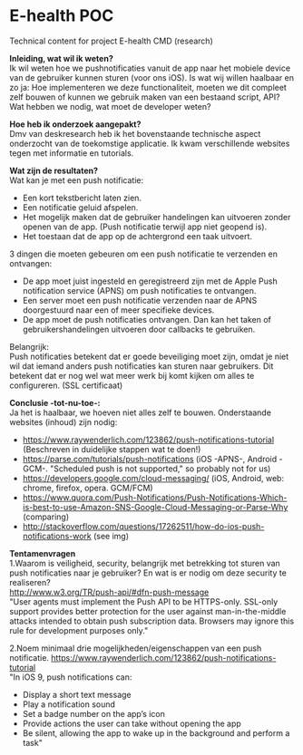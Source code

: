 # E-health POC
Technical content for project E-health CMD (research)

<b>Inleiding, wat wil ik weten?</b></br>
Ik wil weten hoe we pushnotificaties vanuit de app naar het mobiele device van de gebruiker kunnen sturen (voor ons iOS).
Is wat wij willen haalbaar en zo ja:
Hoe implementeren we deze functionaliteit, moeten we dit compleet zelf bouwen of kunnen we gebruik maken van een bestaand script, API?
Wat hebben we nodig, wat moet de developer weten?

<b>Hoe heb ik onderzoek aangepakt?</b></br>
Dmv van deskresearch heb ik het bovenstaande technische aspect onderzocht van de toekomstige applicatie. 
Ik kwam verschillende websites tegen met informatie en tutorials.

<b>Wat zijn de resultaten?</b></br>
Wat kan je met een push notificatie:
- Een kort tekstbericht laten zien.
- Een notificatie geluid afspelen.
- Het mogelijk maken dat de gebruiker handelingen kan uitvoeren zonder openen van de app. (Push notificatie terwijl app niet geopend is).
- Het toestaan dat de app op de achtergrond een taak uitvoert.

3 dingen die moeten gebeuren om een push notificatie te verzenden en ontvangen:
- De app moet juist ingesteld en geregistreerd zijn met de Apple Push notification service (APNS) om push notificaties te ontvangen.
- Een server moet een push notificatie verzenden naar de APNS doorgestuurd naar een of meer specifieke devices.
- De app moet de push notificaties ontvangen. Dan kan het taken of gebruikershandelingen uitvoeren door callbacks te gebruiken.

Belangrijk:<br>
Push notificaties betekent dat er goede beveiliging moet zijn, omdat je niet wil dat iemand anders push notificaties kan sturen naar gebruikers. Dit betekent dat er nog wel wat meer werk bij komt kijken om alles te configureren. (SSL certificaat)

<b>Conclusie -tot-nu-toe-:</b></br>
Ja het is haalbaar, we hoeven niet alles zelf te bouwen. 
Onderstaande websites (inhoud) zijn nodig:
- https://www.raywenderlich.com/123862/push-notifications-tutorial (Beschreven in duidelijke stappen wat te doen!)</br>
- https://parse.com/tutorials/push-notifications (iOS -APNS-, Android -GCM-. "Scheduled push is not supported," so probably not for us)</br>
- https://developers.google.com/cloud-messaging/ (iOS, Android, web: chrome, firefox, opera. GCM/FCM)</br>
- https://www.quora.com/Push-Notifications/Push-Notifications-Which-is-best-to-use-Amazon-SNS-Google-Cloud-Messaging-or-Parse-Why (comparing)</br>
- http://stackoverflow.com/questions/17262511/how-do-ios-push-notifications-work (see img)</br>

<b>Tentamenvragen</b></br>
1.Waarom is veiligheid, security, belangrijk met betrekking tot sturen van push notificaties naar je gebruiker? En wat is er nodig om deze security te realiseren?</br>
    http://www.w3.org/TR/push-api/#dfn-push-message</br>
    "User agents must implement the Push API to be HTTPS-only. SSL-only support provides better protection for the user against man-in-the-middle attacks intended to obtain push subscription data. Browsers may ignore this rule for development purposes only."
    
2.Noem minimaal drie mogelijkheden/eigenschappen van een push notificatie.
   https://www.raywenderlich.com/123862/push-notifications-tutorial</br>
   "In iOS 9, push notifications can:</br>
- Display a short text message
- Play a notification sound
- Set a badge number on the app’s icon
- Provide actions the user can take without opening the app
- Be silent, allowing the app to wake up in the background and perform a task"
   
